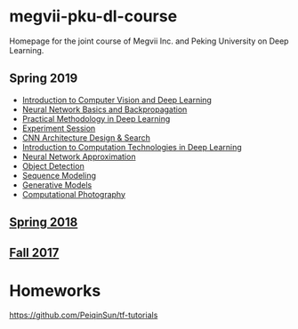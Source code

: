 # megvii-pku-dl-course
Homepage for the joint course of Megvii Inc. and Peking University on Deep Learning.
## Spring 2019
* [Introduction to Computer Vision and Deep Learning](https://github.com/zsc/megvii-pku-dl-course/blob/master/slides/Lecture1(Intro%20of%20CV%20and%20DL)_novideo.pdf)
* [Neural Network Basics and Backpropagation](slides19/network+basics+2019.pdf)
* [Practical Methodology in Deep Learning](Practical+Methodology+in+Deep+Learning(1).pdf)
* [Experiment Session](Practical+Deep+Learning_+Experiments.pdf)
* [CNN Architecture Design & Search](architecture%202019.pdf)
* [Introduction to Computation Technologies in Deep Learning](dl-comp-tech(1).pdf)
* [Neural Network Approximation](Neural%20Network%20Approximation.pdf)
* [Object Detection](Object%20Detection_pku_2019.4.3.pdf)
* [Sequence Modeling](Sequence%20Modeling%202019-04.pdf)
* [Generative Models](Lecture%2010%20Introduction%20to%20Generative%20Models.pdf)
* [Computational Photography](Computational%20Photography%20Talk.pdf)

## [Spring 2018](slides18)
## [Fall 2017](slides)

# Homeworks
https://github.com/PeiqinSun/tf-tutorials
